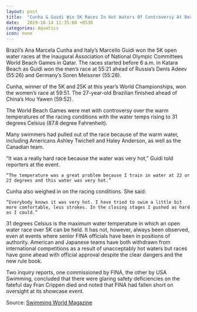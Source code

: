 ```yaml
---
layout: post
title:  "Cunha & Guidi Win 5K Races In Hot Waters Of Controversy At Beach Games"
date:   2019-10-14 11:35:00 +0530
categories: Aquatics
icon: none
---
```

Brazil’s Ana Marcela Cunha and Italy’s Marcello Guidi won the 5K open water races at the inaugural Association of National Olympic Committees World Beach Games in Qatar. The races started before 6 a.m. in Katara Beach as Guidi won the men’s race at 55:21 ahead of Russia’s Denis Adeev (55:26) and Germany’s Soren Meissner (55:28).

Cunha, winner of the 5K and 25K at this year’s World Championships, won the women’s race at 59:51. The 27-year-old Brazilian finished ahead of China’s Hou Yawen (59:52).

The World Beach Games were met with controversy over the warm temperatures of the racing conditions with the water temps rising to 31 degrees Celsius (87.8 degree Fahrenheit).

Many swimmers had pulled out of the race because of the warm water, including Americans Ashley Twichell and Haley Anderson, as well as the Canadian team.

“It was a really hard race because the water was very hot,” Guidi told reporters at the event.

    “The temperature was a great problem because I train in water at 22 or 23 degrees and this water was very hot.”

Cunha also weighed in on the racing conditions. She said:

    “Everybody knows it was very hot. I have tried to swim a little bit more comfortable, less strokes. In the closing stages I pushed as hard as I could.”

31 degrees Celsius is the maximum water temperature in which an open water race over 5K can be held. It has not, however, always been observed, even at events where senior FINA officials have been in positions of authority. American and Japanese teams have both withdrawn from international competitions as a result of unacceptably hot waters but races have gone ahead with official approval despite the clear dangers and the new rule book.

Two inquiry reports, one commissioned by FINA, the other by USA Swimming, concluded that there were glaring safety deficiencies on the fateful day Fran Crippen died and noted that FINA had fallen short on oversight at its showcase event.

Source: [Swimming World Magazine](https://www.swimmingworldmagazine.com/news/cunha-guidi-win-5k-races-in-hot-waters-of-controversy-at-beach-games.)
